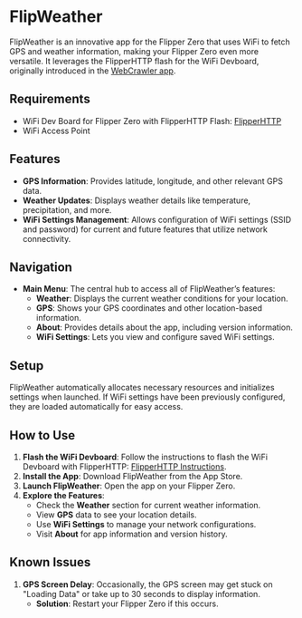# FlipWeather

FlipWeather is an innovative app for the Flipper Zero that uses WiFi to fetch GPS and weather information, making your Flipper Zero even more versatile. It leverages the FlipperHTTP flash for the WiFi Devboard, originally introduced in the [WebCrawler app](https://github.com/jblanked/WebCrawler-FlipperZero/tree/main/assets/FlipperHTTP).

## Requirements

- WiFi Dev Board for Flipper Zero with FlipperHTTP Flash: [FlipperHTTP](https://github.com/jblanked/WebCrawler-FlipperZero/tree/main/assets/FlipperHTTP)
- WiFi Access Point

## Features

- **GPS Information**: Provides latitude, longitude, and other relevant GPS data.
- **Weather Updates**: Displays weather details like temperature, precipitation, and more.
- **WiFi Settings Management**: Allows configuration of WiFi settings (SSID and password) for current and future features that utilize network connectivity.

## Navigation

- **Main Menu**: The central hub to access all of FlipWeather’s features:
  - **Weather**: Displays the current weather conditions for your location.
  - **GPS**: Shows your GPS coordinates and other location-based information.
  - **About**: Provides details about the app, including version information.
  - **WiFi Settings**: Lets you view and configure saved WiFi settings.

## Setup

FlipWeather automatically allocates necessary resources and initializes settings when launched. If WiFi settings have been previously configured, they are loaded automatically for easy access.

## How to Use

1. **Flash the WiFi Devboard**: Follow the instructions to flash the WiFi Devboard with FlipperHTTP: [FlipperHTTP Instructions](https://github.com/jblanked/WebCrawler-FlipperZero/tree/main/assets/FlipperHTTP).
2. **Install the App**: Download FlipWeather from the App Store.
3. **Launch FlipWeather**: Open the app on your Flipper Zero.
4. **Explore the Features**:
   - Check the **Weather** section for current weather information.
   - View **GPS** data to see your location details.
   - Use **WiFi Settings** to manage your network configurations.
   - Visit **About** for app information and version history.

## Known Issues

1. **GPS Screen Delay**: Occasionally, the GPS screen may get stuck on "Loading Data" or take up to 30 seconds to display information.
   - **Solution**: Restart your Flipper Zero if this occurs.